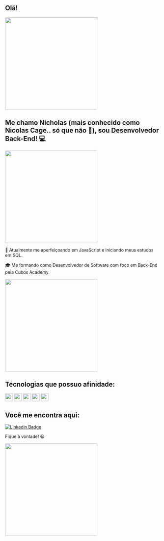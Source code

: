 ## Olá!

<img src=https://media.tenor.com/EY9-VyGowIMAAAAC/persona5-akira-kurusu.gif width="300">
 

## Me chamo Nicholas (mais conhecido como Nicolas Cage.. só que não 🤣), sou Desenvolvedor Back-End! :computer:


 



<img src=https://media.tenor.com/YjyN4su14BkAAAAC/persona-futaba.gif width="300">

🌱 Atualmente me aperfeiçoando em JavaScript e iniciando meus estudos em SQL.

🎓 Me formando como Desenvolvedor de Software com foco em Back-End pela Cubos Academy.

<img src=https://media.tenor.com/0PxLpkv-3usAAAAC/persona5-ren-amamiya.gif width="300">


## Técnologias que possuo afinidade:

<img height=25 src="https://img.shields.io/badge/JavaScript-323330?style=for-the-badge&logo=javascript&logoColor=F7DF1E"> <img height=25 src="https://img.shields.io/badge/TypeScript-007ACC?style=for-the-badge&logo=typescript&logoColor=white"> <img height=25 src="https://img.shields.io/badge/Node%20js-339933?style=for-the-badge&logo=nodedotjs&logoColor=white"> <img height=25 src="https://img.shields.io/badge/Express%20js-000000?style=for-the-badge&logo=express&logoColor=white"> <img height=25 src="https://img.shields.io/badge/GitHub-100000?style=for-the-badge&logo=github&logoColor=white">




## Você me encontra aqui:

[![Linkedin Badge](https://img.shields.io/badge/-LinkedIn-blue?style=flat-square&logo=Linkedin&logoColor=white&link=LINK_LINKEDIN)](https://www.linkedin.com/in/nicholas-fortunato/)

Fique à vontade! 😀

<img src=https://media.tenor.com/Vl-pwtuiQbgAAAAC/take-your-time-persona-five.gif width="300">




<!--
**nicolasftk/nicolasftk** is a ✨ _special_ ✨ repository because its `README.md` (this file) appears on your GitHub profile.

Here are some ideas to get you started:

- 🔭 I’m currently working on ...
- 🌱 I’m currently learning ...
- 👯 I’m looking to collaborate on ...
- 🤔 I’m looking for help with ...
- 💬 Ask me about ...
- 📫 How to reach me: ...
- 😄 Pronouns: ...
- ⚡ Fun fact: ...
-->
